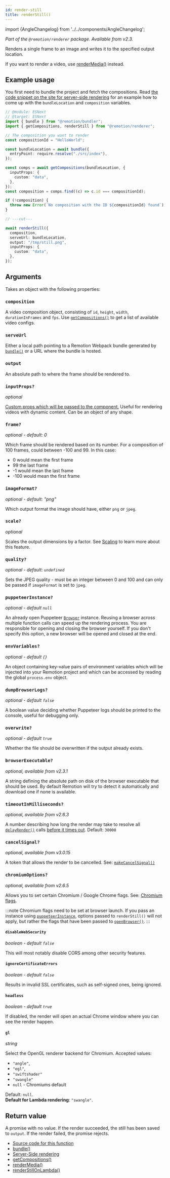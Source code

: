 ```yaml
---
id: render-still
title: renderStill()
---
```


import {AngleChangelog} from '../../components/AngleChangelog';

_Part of the `@remotion/renderer` package. Available from v2.3._

Renders a single frame to an image and writes it to the specified output location.

If you want to render a video, use [renderMedia()](/docs/renderer/render-media) instead.

## Example usage

You first need to bundle the project and fetch the compositions. Read [the code snippet on the site for server-side rendering](/docs/ssr/#render-a-video-programmatically) for an example how to come up with the `bundleLocation` and `composition` variables.

```ts twoslash
// @module: ESNext
// @target: ESNext
import { bundle } from "@remotion/bundler";
import { getCompositions, renderStill } from "@remotion/renderer";

// The composition you want to render
const compositionId = "HelloWorld";

const bundleLocation = await bundle({
  entryPoint: require.resolve("./src/index"),
});

const comps = await getCompositions(bundleLocation, {
  inputProps: {
    custom: "data",
  },
});
const composition = comps.find((c) => c.id === compositionId);

if (!composition) {
  throw new Error(`No composition with the ID ${compositionId} found`);
}

// ---cut---

await renderStill({
  composition,
  serveUrl: bundleLocation,
  output: "/tmp/still.png",
  inputProps: {
    custom: "data",
  },
});
```

## Arguments

Takes an object with the following properties:

### `composition`

A video composition object, consisting of `id`, `height`, `width`, `durationInFrames` and `fps`. Use [`getCompositions()`](/docs/renderer/get-compositions) to get a list of available video configs.

### `serveUrl`

Either a local path pointing to a Remotion Webpack bundle generated by [`bundle()`](/docs/bundle) or a URL where the bundle is hosted.

### `output`

An absolute path to where the frame should be rendered to.

### `inputProps?`

_optional_

[Custom props which will be passed to the component.](/docs/parametrized-rendering) Useful for rendering videos with dynamic content. Can be an object of any shape.

### `frame?`

_optional - default: 0_

Which frame should be rendered based on its number.
For a composition of 100 frames, could between -100 and 99.
In this case:
- 0 would mean the first frame
- 99 the last frame
- -1 would mean the last frame
- -100 would mean the first frame

### `imageFormat?`

_optional - default: "png"_

Which output format the image should have, either `png` or `jpeg`.

### `scale?`

_optional_

Scales the output dimensions by a factor. See [Scaling](/docs/scaling) to learn more about this feature.

### `quality?`

_optional - default: `undefined`_

Sets the JPEG quality - must be an integer between 0 and 100 and can only be passed if `imageFormat` is set to `jpeg`.

### `puppeteerInstance?`

_optional - default `null`_

An already open Puppeteer [`Browser`](https://pptr.dev/#?product=Puppeteer&version=main&show=api-class-browser) instance. Reusing a browser across multiple function calls can speed up the rendering process. You are responsible for opening and closing the browser yourself. If you don't specify this option, a new browser will be opened and closed at the end.

### `envVariables?`

_optional - default `{}`_

An object containing key-value pairs of environment variables which will be injected into your Remotion project and which can be accessed by reading the global `process.env` object.

### `dumpBrowserLogs?`

_optional - default `false`_

A boolean value deciding whether Puppeteer logs should be printed to the console, useful for debugging only.

### `overwrite?`

_optional - default `true`_

Whether the file should be overwritten if the output already exists.

### `browserExecutable?`

_optional, available from v2.3.1_

A string defining the absolute path on disk of the browser executable that should be used. By default Remotion will try to detect it automatically and download one if none is available.

### `timeoutInMilliseconds?`

_optional, available from v2.6.3_

A number describing how long the render may take to resolve all [`delayRender()`](/docs/delay-render) calls [before it times out](/docs/timeout). Default: `30000`

### `cancelSignal?`

_optional, available from v3.0.15_

A token that allows the render to be cancelled. See: [`makeCancelSignal()`](/docs/renderer/make-cancel-signal)

### `chromiumOptions?`

_optional, available from v2.6.5_

Allows you to set certain Chromium / Google Chrome flags. See: [Chromium flags](/docs/chromium-flags).

:::note
Chromium flags need to be set at browser launch. If you pass an instance using [`puppeteerInstance`](#puppeteerinstance), options passed to `renderStill()` will not apply, but rather the flags that have been passed to [`openBrowser()`](/docs/renderer/open-browser).
:::

#### `disableWebSecurity`

_boolean - default `false`_

This will most notably disable CORS among other security features.

#### `ignoreCertificateErrors`

_boolean - default `false`_

Results in invalid SSL certificates, such as self-signed ones, being ignored.

#### `headless`

_boolean - default `true`_

If disabled, the render will open an actual Chrome window where you can see the render happen.

#### `gl`

_string_

<AngleChangelog />

Select the OpenGL renderer backend for Chromium.
Accepted values:

- `"angle"`,
- `"egl"`,
- `"swiftshader"`
- `"swangle"`
- `null` - Chromiums default

Default: `null`.  
**Default for Lambda rendering**: `"swangle"`.

## Return value

A promise with no value. If the render succeeded, the still has been saved to `output`. If the render failed, the promise rejects.

- [Source code for this function](https://github.com/remotion-dev/remotion/blob/main/packages/renderer/src/render-still.ts)
- [bundle()](/docs/bundle)
- [Server-Side rendering](/docs/ssr)
- [getCompositions()](/docs/renderer/get-compositions)
- [renderMedia()](/docs/renderer/render-media)
- [renderStillOnLambda()](/docs/lambda/renderstillonlambda)

